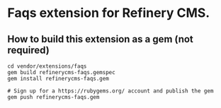 # Faqs extension for Refinery CMS.

## How to build this extension as a gem (not required)

    cd vendor/extensions/faqs
    gem build refinerycms-faqs.gemspec
    gem install refinerycms-faqs.gem

    # Sign up for a https://rubygems.org/ account and publish the gem
    gem push refinerycms-faqs.gem
